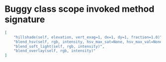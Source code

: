 # Buggy class scope invoked method signature

```json
[
    "hillshade(self, elevation, vert_exag=1, dx=1, dy=1, fraction=1.0)",
    "blend_hsv(self, rgb, intensity, hsv_max_sat=None, hsv_max_val=None, hsv_min_val=None, hsv_min_sat=None)",
    "blend_soft_light(self, rgb, intensity)",
    "blend_overlay(self, rgb, intensity)"
]
```
